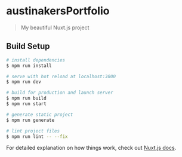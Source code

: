 # austinakersPortfolio

> My beautiful Nuxt.js project

## Build Setup

``` bash
# install dependencies
$ npm run install

# serve with hot reload at localhost:3000
$ npm run dev

# build for production and launch server
$ npm run build
$ npm run start

# generate static project
$ npm run generate

# lint project files
$ npm run lint -- --fix
```

For detailed explanation on how things work, check out [Nuxt.js docs](https://nuxtjs.org).
